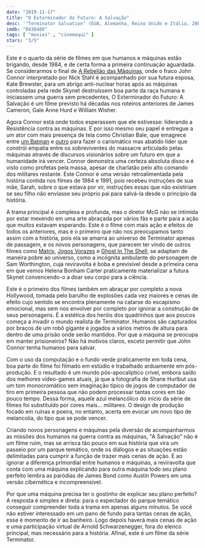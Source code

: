 ```yaml
---
date: "2019-11-17"
title: "O Exterminador do Futuro: A Salvação"
desc: '"Terminator Salvation" (EUA, Alemanha, Reino Unido e Itália, 2009), escrito por John Brancato e Michael Ferris, dirigido por McG, com Christian Bale, Sam Worthington e Moon Bloodgood. Revendo por causa do novo. Passando o texto para o especial no CinemAqui.'
imdb: "0438488"
tags: [ "movies" , "cinemaqui" ]
stars: "3/5"
---
```

Este é o quarto da série de filmes em que humanos e máquinas estão brigando, desde 1984, e de certa forma a primeira continuação aguardada. Se considerarmos o final de [A Rebelião das Máquinas](/o-exterminador-do-futuro-3-a-rebeliao-das-maquinas), onde o fraco John Connor interpretado por Nick Stahl é acompanhado por sua futura esposa, Kate Brewster, para um abrigo anti-nuclear horas após as máquinas controladas pela rede Skynet destruíssem boa parte da raça humana e iniciassem uma guerra sem precedentes, O Exterminador do Futuro: A Salvação é um filme previsto há décadas nos roteiros anteriores de James Cameron, Gale Anne Hurd e William Wisher.

Agora Connor está onde todos esperassem que ele estivesse: liderando a Resistência contra as máquinas. E por isso mesmo seu papel é entregue a um ator com mais presença de tela como Christian Bale, que emagrece entre [um Batman](/batman-begins) e [outro](/batman-o-cavaleiro-das-trevas) para fazer o carismático mas abatido líder que constrói empatia entre os sobreviventes do massacre articulado pelas máquinas através de discursos visionários sobre um futuro em que a humanidade irá vencer. Connor demonstra uma certeza absoluta disso e é visto como profetas pela massa, apesar de charlatão pelo alto comando dos militares restante. Este Connor é uma versão retroalimentada pela história contida nos filmes de 1984 e 1991, pois recebeu instruções de sua mãe, Sarah, sobre o que estava por vir, instruções essas que não existiriam se seu filho não enviasse seu próprio pai para salvá-la desde o princípio da história.

A trama principal é complexa e profunda, mas o diretor McG não se intimida por estar mexendo em uma arte abraçada por vários fãs e parte para a ação que muitos estavam esperando. Este é o filme com mais ação e efeitos de todos os anteriores, mas é o primeiro que não nos preocupamos tanto assim com a história, pois ela se amarra ao universo de Terminator apenas de passagem, e os novos personagens, que parecem ter vindo de outros filmes como [Matrix](/matrix), [Jogos Vorazes](/jogos-vorazes) e [Ghost In The Shell](/o-fantasma-do-futuro), se adaptam de maneira pobre ao universo, como a incógnita ambulante do personagem de Sam Worthington, cuja reviravolta é boba e previsível desde a primeira cena em que vemos Helena Bonham Carter praticamente materializar a futura Skynet convencendo-o a doar seu corpo para a ciência.

Este é o primeiro dos filmes também em abraçar por completo a nova Hollywood, tomada pelo barulho de explosões cada vez maiores e cenas de efeito cujo sentido se encontra plenamente na catarse do escapismo emocional, mas sem nos envolver por completo por ignorar a construção de seus personagens. É a estética dos heróis dos quadrinhos que aos poucos começa a invadir o mundo realista de Terminator. Humanos são capturados por braços de um robô gigante e jogados a vários metros de altura para dentro de uma prisão onde serão mantidos. Por que a máquina se preocupa em manter prisioneiros? Não há motivos claros, exceto permitir que John Connor tenha humanos para salvar.

Com o uso da computação e o fundo verde praticamente em toda cena, boa parte do filme foi filmado em estúdio e trabalhado arduamente em pós-produção. E o resultado é um mundo pós-apocalíptico crível, embora saído dos melhores vídeo-games atuais, já que a fotografia de Shane Hurlbut usa um tom monocromático sem imaginação típico de jogos de computador de tiro em primeira pessoa que não podem processar tantas cores em tão pouco tempo. Dessa forma, aquele azul melancólico do início da série de filmes foi substituído por cores mais... militares. O design de produção focado em ruínas e poeira, no entanto, acerta em evocar um novo tipo de melancolia, do tipo que se pode vencer.

Criando novos personagens e máquinas pela diversão de acompanharmos as missões dos humanos na guerra contra as máquinas, "A Salvação" não é um filme ruim, mas se arrisca tão pouco em sua história que vira um passeio por um parque temático, onde os diálogos e as situações estão delimitadas para cumprir a função de trazer mais cenas de ação. E ao ignorar a diferença primordial entre humanos e máquinas, a reviravolta que conta com uma máquina explicando para outra máquina todo seu plano perfeito lembra as paródias de James Bond como Austin Powers em uma versão cibernética e incompreensível.

Por que uma máquina precisa ter o gostinho de explicar seu plano perfeito? A resposta é simples e direta: para o espectador do parque temático conseguir compreender toda a trama em apenas alguns minutos. Se você não estiver interessado em um pano de fundo para tantas cenas de ação, esse é momento de ir ao banheiro. Logo depois haverá mais cenas de ação e uma participação virtual de Arnold Schwarzenegger, fora do elenco principal, mas necessário para a história. Afinal, este é um filme da série Terminator.
